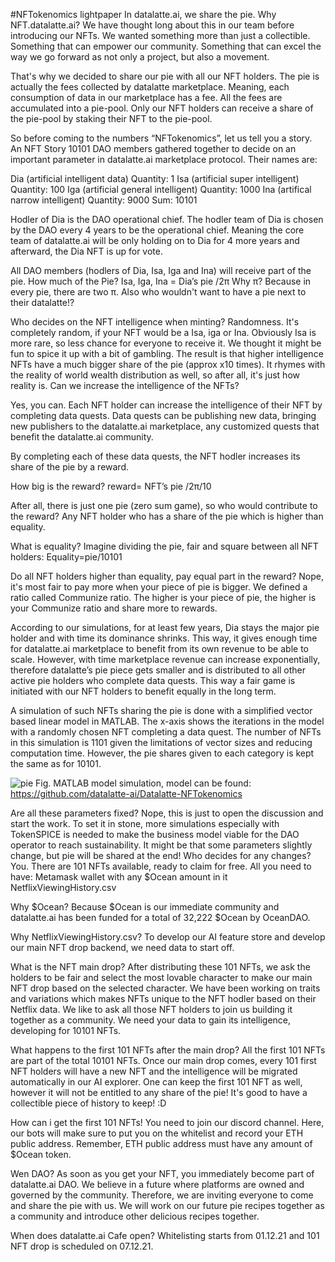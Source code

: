 #NFTokenomics lightpaper
In datalatte.ai, we share the pie.
Why NFT.datalatte.ai?
We have thought long about this in our team before introducing our NFTs. We wanted something more than just a collectible. Something that can empower our community. Something that can excel the way we go forward as not only a project, but also a movement.

That's why we decided to share our pie with all our NFT holders. The pie is actually the fees collected by datalatte marketplace. Meaning, each consumption of data in our marketplace has a fee. All the fees are accumulated into a pie-pool. Only our NFT holders can receive a share of the pie-pool by staking their NFT to the pie-pool.

So before coming to the numbers “NFTokenomics”, let us tell you a story.
An NFT Story
10101 DAO members gathered together to decide on an important parameter in datalatte.ai marketplace protocol. Their names are:

Dia	(artificial intelligent data)			Quantity: 1
Isa 	(artificial super intelligent)			Quantity: 100
Iga	(artificial general intelligent)			Quantity: 1000
Ina	(artifical narrow intelligent)			Quantity: 9000
						Sum:       10101

Hodler of Dia is the DAO operational chief. The hodler team of Dia is chosen by the DAO every 4 years to be the operational chief. 
Meaning the core team of datalatte.ai will be only holding on to Dia for 4 more years and afterward, the Dia NFT is up for vote.

All DAO members (hodlers of Dia, Isa, Iga and Ina) will receive part of the pie.
How much of the Pie?
Isa, Iga, Ina = Dia’s pie /2π
Why π?
Because in every pie, there are two π. Also who wouldn't want to have a pie next to their datalatte!?

Who decides on the NFT intelligence when minting?
Randomness. It's completely random, if your NFT would be a Isa, iga or Ina. Obviously Isa is more rare, so less chance for everyone to receive it. We thought it might be fun to spice it up with a bit of gambling. The result is that higher intelligence NFTs have a much bigger share of the pie (approx x10 times). It rhymes with the reality of world wealth distribution as well, so after all, it's just how reality is.
Can we increase the intelligence of the NFTs?

Yes, you can. Each NFT holder can increase the intelligence of their NFT by completing data quests. Data quests can be publishing new data, bringing new publishers to the datalatte.ai marketplace, any customized quests that benefit the datalatte.ai community.

By completing each of these data quests, the NFT hodler increases its share of the pie by a reward.

How big is the reward?
reward= NFT’s pie /2π/10

After all, there is just one pie (zero sum game), so who would contribute to the reward?
Any NFT holder who has a share of the pie which is higher than equality. 

What is equality?
Imagine dividing the pie, fair and square between all NFT holders: Equality=pie/10101

Do all NFT holders higher than equality, pay equal part in the reward?
Nope, it's most fair to pay more when your piece of pie is bigger. We defined a ratio called Communize ratio. The higher is your piece of pie, the higher is your Communize ratio and share more to rewards. 

According to our simulations, for at least few years, Dia stays the major pie holder and with time its dominance shrinks. This way, it gives enough time for datalatte.ai marketplace to benefit from its own revenue to be able to scale. However, with time marketplace revenue can increase exponentially, therefore datalatte’s pie piece gets smaller and is distributed to all other active pie holders who complete data quests. This way a fair game is initiated with our NFT holders to benefit equally in the long term.

A simulation of such NFTs sharing the pie is done with a simplified vector based linear model in MATLAB. The x-axis shows the iterations in the model with a randomly chosen NFT completing a data quest. The number of NFTs in this simulation is 1101 given the limitations of vector sizes and reducing computation time. However, the pie shares given to each category is kept the same as for 10101. 

![pie](https://user-images.githubusercontent.com/90555973/143238130-8a1f9e45-8a2c-42ab-8af1-e4ded69b299f.png)
Fig. MATLAB model simulation, model can be found: https://github.com/datalatte-ai/Datalatte-NFTokenomics

Are all these parameters fixed? 
Nope, this is just to open the discussion and start the work. To set it in stone, more simulations especially with TokenSPICE is needed to make the business model viable for the DAO operator to reach sustainability. It might be that some parameters slightly change, but pie will be shared at the end!
Who decides for any changes?
You. There are 101 NFTs available, ready to claim for free. All you need to have:
Metamask wallet with any $Ocean amount in it
NetflixViewingHistory.csv 

Why $Ocean? 
Because $Ocean is our immediate community and datalatte.ai has been funded for a total of 32,222 $Ocean by OceanDAO.

Why NetflixViewingHistory.csv?
To develop our AI feature store and develop our main NFT drop backend, we need data to start off.

What is the NFT main drop?
After distributing these 101 NFTs, we ask the holders to be fair and select the most lovable character to make our main NFT drop based on the selected character. We have been working on traits and variations which makes NFTs unique to the NFT hodler based on their Netflix data. We like to ask all those NFT holders to join us building it together as a community. We need your data to gain its intelligence, developing for 10101 NFTs.

What happens to the first 101 NFTs after the main drop?
All the first 101 NFTs are part of the total 10101 NFTs. Once our main drop comes, every 101 first NFT holders will have a new NFT and the intelligence will be migrated automatically in our AI explorer. One can keep the first 101 NFT as well, however it will not be entitled to any share of the pie! It's good to have a collectible piece of history to keep! :D 

How can i get the first 101 NFTs!
You need to join our discord channel. Here, our bots will make sure to put you on the whitelist and record your ETH public address. Remember, ETH public address must have any amount of $Ocean token.

Wen DAO?
As soon as you get your NFT, you immediately become part of datalatte.ai DAO. We believe in a future where platforms are owned and governed by the community. Therefore, we are inviting everyone to come and share the pie with us. We will work on our future pie recipes together as a community and introduce other delicious recipes together.

When does datalatte.ai Cafe open?
Whitelisting starts from 01.12.21 and 101 NFT drop is scheduled on 07.12.21.
